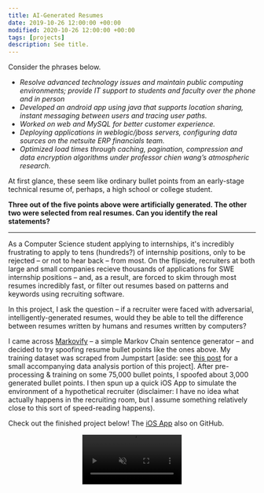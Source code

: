 ```yaml
---
title: AI-Generated Resumes
date: 2019-10-26 12:00:00 +00:00
modified: 2020-10-26 12:00:00 +00:00
tags: [projects]
description: See title.
---
```


Consider the phrases below.

- *Resolve advanced technology issues and maintain public computing environments; provide IT support to students and faculty over the phone and in person*
- *Developed an android app using java that supports location sharing, instant messaging between users and tracing user paths.*
- *Worked on web and MySQL for better customer experience.*
- *Deploying applications in weblogic/jboss servers, configuring data sources on the netsuite ERP financials team.*
- *Optimized load times through caching, pagination, compression and data encryption algorithms under professor chien wang’s atmospheric research.*

At first glance, these seem like ordinary bullet points from an early-stage technical resume of, perhaps, a high school or college student.

**Three out of the five points above were artificially generated. The other two were selected from real resumes. Can you identify the real statements?**

***

As a Computer Science student applying to internships, it's incredibly frustrating to apply to tens (hundreds?) of internship positions, only to be rejected – or not to hear back – from most. On the flipside, recruiters at both large and small companies recieve thousands of applications for SWE internship positions – and, as a result, are forced to skim through most resumes incredibly fast, or filter out resumes based on patterns and keywords using recruiting software.

In this project, I ask the question – if a recruiter were faced with adversarial, intelligently-generated resumes, would they be able to tell the difference between resumes written by humans and resumes written by computers?

I came across [Markovify](https://github.com/jsvine/markovify) – a simple Markov Chain sentence generator – and decided to try spoofing resume bullet points like the ones above. My training dataset was scraped from Jumpstart [aside: see [this post](https://shomil.me/explore-jumpstart/) for a small accompanying data analysis portion of this project]. After pre-processing & training on some 75,000 bullet points, I spoofed about 3,000 generated bullet points. I then spun up a quick iOS App to simulate the environment of a hypothetical recruiter (disclaimer: I have no idea what actually happens in the recruiting room, but I assume something relatively close to this sort of speed-reading happens).

Check out the finished project below! The [iOS App](https://github.com/shomilj/resume-generation-ios) also on GitHub.



<video muted controls width="40%" style="display:block; margin:0 auto; border-style: dotted; border-width: 1px; border-color: #ebeff0">
    <source src="recruiter.mov" type="video/mp4">
</video>